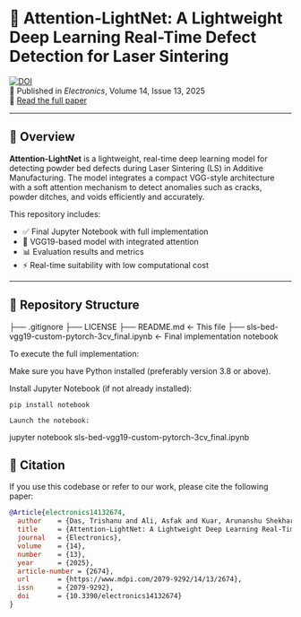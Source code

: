 # 🧠 Attention-LightNet: A Lightweight Deep Learning Real-Time Defect Detection for Laser Sintering

[![DOI](https://img.shields.io/badge/DOI-10.3390%2Felectronics14132674-blue)](https://doi.org/10.3390/electronics14132674)  
📄 Published in *Electronics*, Volume 14, Issue 13, 2025  
🔗 [Read the full paper](https://www.mdpi.com/2079-9292/14/13/2674)

---

## 📌 Overview

**Attention-LightNet** is a lightweight, real-time deep learning model for detecting powder bed defects during Laser Sintering (LS) in Additive Manufacturing. The model integrates a compact VGG-style architecture with a soft attention mechanism to detect anomalies such as cracks, powder ditches, and voids efficiently and accurately. 

This repository includes:
- ✅ Final Jupyter Notebook with full implementation
- 🧠 VGG19-based model with integrated attention
- 📊 Evaluation results and metrics
- ⚡ Real-time suitability with low computational cost

---

## 📁 Repository Structure
├── .gitignore
├── LICENSE
├── README.md ← This file
├── sls-bed-vgg19-custom-pytorch-3cv_final.ipynb ← Final implementation notebook

To execute the full implementation:

Make sure you have Python installed (preferably version 3.8 or above).

Install Jupyter Notebook (if not already installed):

``` 
pip install notebook

Launch the notebook:

``` 
jupyter notebook sls-bed-vgg19-custom-pytorch-3cv_final.ipynb

## 📄 Citation

If you use this codebase or refer to our work, please cite the following paper:

```bibtex
@Article{electronics14132674,
  author    = {Das, Trishanu and Ali, Asfak and Kuar, Arunanshu Shekhar and Chaudhuri, Sheli Sinha and Nnamoko, Nonso},
  title     = {Attention-LightNet: A Lightweight Deep Learning Real-Time Defect Detection for Laser Sintering},
  journal   = {Electronics},
  volume    = {14},
  number    = {13},
  year      = {2025},
  article-number = {2674},
  url       = {https://www.mdpi.com/2079-9292/14/13/2674},
  issn      = {2079-9292},
  doi       = {10.3390/electronics14132674}
}

